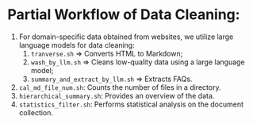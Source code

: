 # Partial Workflow of Data Cleaning:

1. For domain-specific data obtained from websites, we utilize large language models for data cleaning:
   1. `tranverse.sh` => Converts HTML to Markdown;
   2. `wash_by_llm.sh` => Cleans low-quality data using a large language model;
   3. `summary_and_extract_by_llm.sh` => Extracts FAQs.
2. `cal_md_file_num.sh`: Counts the number of files in a directory.
3. `hierarchical_summary.sh`: Provides an overview of the data.
4. `statistics_filter.sh`: Performs statistical analysis on the document collection.